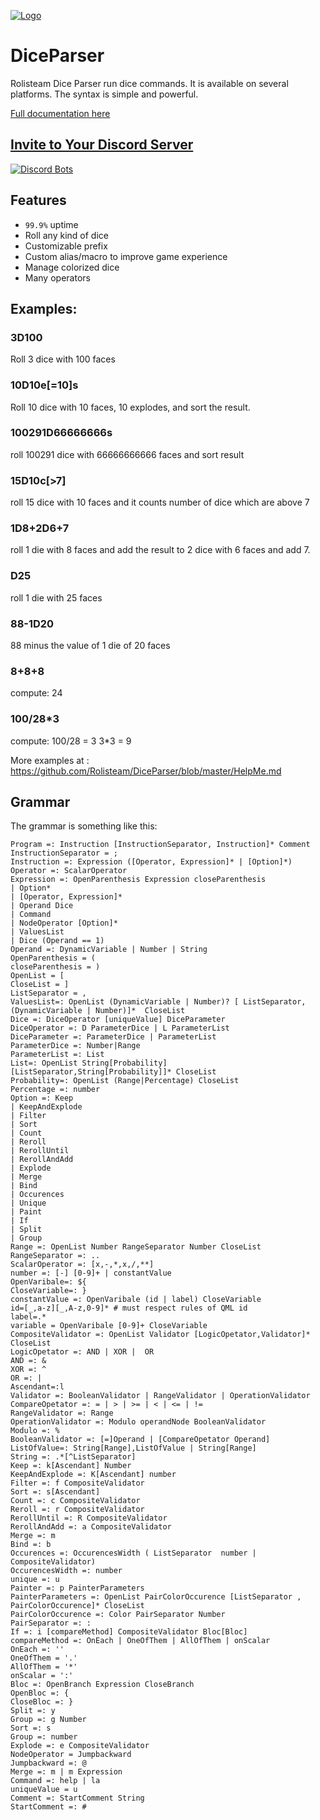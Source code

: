 [![Logo](https://raw.githubusercontent.com/Rolisteam/rolisteam/master/resources/logo/1000-rolisteam.png)](http://www.rolisteam.org)

# DiceParser

Rolisteam Dice Parser run dice commands. It is available on several platforms. 
The syntax is simple and powerful.

[Full documentation here](https://github.com/Rolisteam/DiceParser/blob/master/HelpMe.md)


## [Invite to Your Discord Server](https://discordapp.com/oauth2/authorize?&client_id=279722369260453888&scope=bot&permissions=0)

[![Discord Bots](https://discordbots.org/api/widget/279722369260453888.svg)](https://discordbots.org/bot/279722369260453888)


## Features

* `99.9%` uptime
* Roll any kind of dice
* Customizable prefix
* Custom alias/macro to improve game experience
* Manage colorized dice
* Many operators

## Examples:

### 3D100
Roll 3 dice with 100 faces

### 10D10e[=10]s
Roll 10 dice with 10 faces, 10 explodes, and sort the result.

### 100291D66666666s
roll 100291 dice with 66666666666 faces and sort result

### 15D10c[>7]
roll 15 dice with 10 faces and it counts number of dice which are above 7

### 1D8+2D6+7
roll 1 die with 8 faces and add the result to 2 dice with 6 faces and add 7. 

### D25
roll 1 die with 25 faces

### 88-1D20
88 minus the value of 1 die of 20 faces

### 8+8+8
compute: 24

### 100/28*3
compute: 100/28 = 3
3*3 = 9


More examples at : https://github.com/Rolisteam/DiceParser/blob/master/HelpMe.md

## Grammar
The grammar is something like this:

```
Program =: Instruction [InstructionSeparator, Instruction]* Comment
InstructionSeparator = ;
Instruction =: Expression ([Operator, Expression]* | [Option]*)
Operator =: ScalarOperator
Expression =: OpenParenthesis Expression closeParenthesis
| Option*
| [Operator, Expression]*
| Operand Dice
| Command
| NodeOperator [Option]*
| ValuesList
| Dice (Operand == 1)
Operand =: DynamicVariable | Number | String
OpenParenthesis = (
closeParenthesis = )
OpenList = [
CloseList = ]
ListSeparator = ,
ValuesList=: OpenList (DynamicVariable | Number)? [ ListSeparator,(DynamicVariable | Number)]*  CloseList
Dice =: DiceOperator [uniqueValue] DiceParameter
DiceOperator =: D ParameterDice | L ParameterList
DiceParameter =: ParameterDice | ParameterList
ParameterDice =: Number|Range
ParameterList =: List
List=: OpenList String[Probability] [ListSeparator,String[Probability]]* CloseList
Probability=: OpenList (Range|Percentage) CloseList
Percentage =: number
Option =: Keep
| KeepAndExplode
| Filter
| Sort
| Count
| Reroll
| RerollUntil
| RerollAndAdd
| Explode
| Merge
| Bind
| Occurences
| Unique
| Paint
| If
| Split
| Group
Range =: OpenList Number RangeSeparator Number CloseList
RangeSeparator =: ..
ScalarOperator =: [x,-,*,x,/,**]
number =: [-] [0-9]+ | constantValue
OpenVaribale=: ${
CloseVariable=: }
constantValue =: OpenVaribale (id | label) CloseVariable
id=[_,a-z][_,A-z,0-9]* # must respect rules of QML id
label=.*
variable = OpenVaribale [0-9]+ CloseVariable
CompositeValidator =: OpenList Validator [LogicOpetator,Validator]* CloseList
LogicOpetator =: AND | XOR |  OR
AND =: &
XOR =: ^
OR =: |
Ascendant=:l
Validator =: BooleanValidator | RangeValidator | OperationValidator
CompareOpetator =: = | > | >= | < | <= | !=
RangeValidator =: Range
OperationValidator =: Modulo operandNode BooleanValidator
Modulo =: %
BooleanValidator =: [=]Operand | [CompareOpetator Operand]
ListOfValue=: String[Range],ListOfValue | String[Range]
String =: .*[^ListSeparator]
Keep =: k[Ascendant] Number
KeepAndExplode =: K[Ascendant] number
Filter =: f CompositeValidator
Sort =: s[Ascendant]
Count =: c CompositeValidator
Reroll =: r CompositeValidator
RerollUntil =: R CompositeValidator
RerollAndAdd =: a CompositeValidator
Merge =: m
Bind =: b
Occurences =: OccurencesWidth ( ListSeparator  number | CompositeValidator)
OccurencesWidth =: number
unique =: u
Painter =: p PainterParameters
PainterParameters =: OpenList PairColorOccurence [ListSeparator , PairColorOccurence]* CloseList
PairColorOccurence =: Color PairSeparator Number
PairSeparator =: :
If =: i [compareMethod] CompositeValidator Bloc[Bloc]
compareMethod =: OnEach | OneOfThem | AllOfThem | onScalar
OnEach =: ''
OneOfThem = '.'
AllOfThem = '*'
onScalar = ':'
Bloc =: OpenBranch Expression CloseBranch
OpenBloc =: {
CloseBloc =: }
Split =: y
Group =: g Number
Sort =: s
Group =: number
Explode =: e CompositeValidator
NodeOperator = Jumpbackward
Jumpbackward =: @
Merge =: m | m Expression
Command =: help | la
uniqueValue = u
Comment =: StartComment String
StartComment =: #
```

